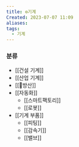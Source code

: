 ```yaml
---
title: ⚙️기계
Created: 2023-07-07 11:09
aliases: 
tags:
  - 기계
---
```

### 분류
- [[건설 기계]]
- [[산업 기계]]
- [[🔫방산]]
- [[자동화]]
	- [[스마트팩토리]]
	- [[로봇]]
- [[기계 부품]]
	- [[피팅]]
	- [[감속기]]
	- [[밸브]]
